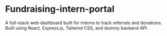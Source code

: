 # Fundraising-intern-portal
A full-stack web dashboard built for interns to track referrals and donations. Built using React, Express.js, Tailwind CSS, and dummy backend API.
